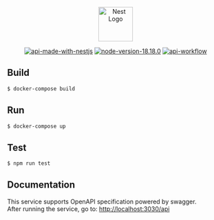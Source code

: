 <p align="center">
  <a href="http://nestjs.com/" target="blank"><img src="https://nestjs.com/img/logo-small.svg" width="80" alt="Nest Logo" /></a>
</p>
<p align="center">
  <a href="https://docs.nestjs.com/" target="_blank"><img src="https://img.shields.io/badge/made%20with-nestjs-red" alt="api-made-with-nestjs" /></a>
  <a href="https://github.com/svenkang/hobbitlink/blob/main/api/.nvmrc" target="_blank"><img src="https://img.shields.io/badge/node-v18.18.0-green" alt="node-version-18.18.0" /></a>
  <a href="https://github.com/svenkang/hobbitlink/actions/workflows/api-workflow.yml" target="_blank"><img src="https://github.com/svenkang/hobbitlink/actions/workflows/api-workflow.yml/badge.svg" alt="api-workflow" /></a>
</p>

## Build
```bash
$ docker-compose build
```

## Run
```bash
$ docker-compose up
```

## Test
```bash
$ npm run test
```

## Documentation
This service supports OpenAPI specification powered by swagger.\
After running the service, go to: [http://localhost:3030/api](http://localhost:3030/api)

